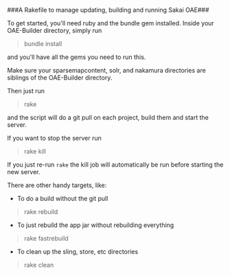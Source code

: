 ###A Rakefile to manage updating, building and running Sakai OAE###

To get started, you'll need ruby and the bundle gem installed. Inside your OAE-Builder directory, simply run

> bundle install

and you'll have all the gems you need to run this.

Make sure your sparsemapcontent, solr, and nakamura directories are siblings of the OAE-Builder directory.

Then just run 

> rake

and the script will do a git pull on each project, build them and start the server.

If you want to stop the server run 

> rake kill

If you just re-run `rake` the kill job will automatically be run before starting the new server.

There are other handy targets, like:

* To do a build without the git pull

> rake rebuild

* To just rebuild the app jar without rebuilding everything

> rake fastrebuild

* To clean up the sling, store, etc directories

> rake clean
